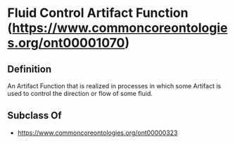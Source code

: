 # Fluid Control Artifact Function (https://www.commoncoreontologies.org/ont00001070)

## Definition
An Artifact Function that is realized in processes in which some Artifact is used to control the direction or flow of some fluid.

## Subclass Of
- https://www.commoncoreontologies.org/ont00000323

